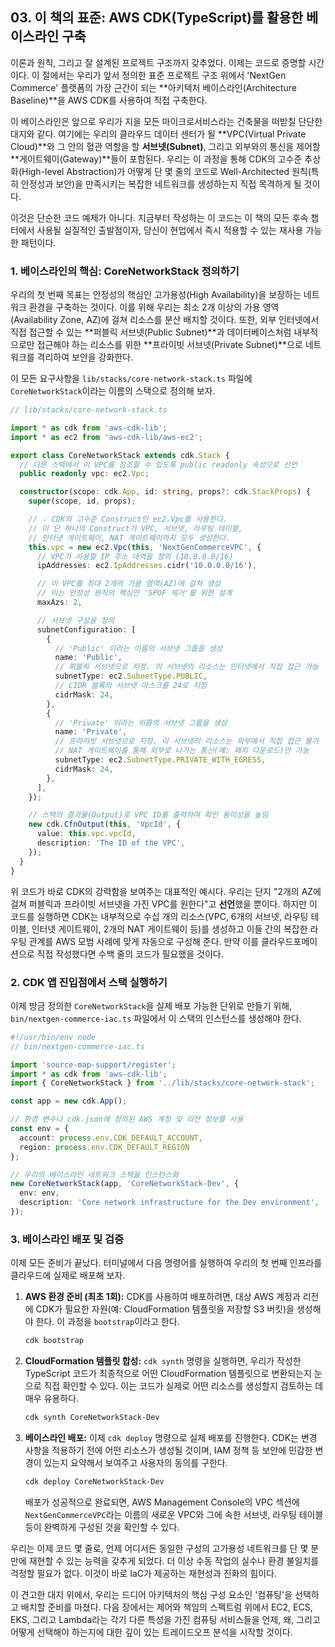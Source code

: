 ## 03\. 이 책의 표준: AWS CDK(TypeScript)를 활용한 베이스라인 구축

이론과 원칙, 그리고 잘 설계된 프로젝트 구조까지 갖추었다. 이제는 코드로 증명할 시간이다. 이 절에서는 우리가 앞서 정의한 표준 프로젝트 구조 위에서 'NextGen Commerce' 플랫폼의 가장 근간이 되는 \*\*아키텍처 베이스라인(Architecture Baseline)\*\*을 AWS CDK를 사용하여 직접 구축한다.

이 베이스라인은 앞으로 우리가 지을 모든 마이크로서비스라는 건축물을 떠받칠 단단한 대지와 같다. 여기에는 우리의 클라우드 데이터 센터가 될 \*\*VPC(Virtual Private Cloud)\*\*와 그 안의 혈관 역할을 할 **서브넷(Subnet)**, 그리고 외부와의 통신을 제어할 \*\*게이트웨이(Gateway)\*\*들이 포함된다. 우리는 이 과정을 통해 CDK의 고수준 추상화(High-level Abstraction)가 어떻게 단 몇 줄의 코드로 Well-Architected 원칙(특히 안정성과 보안)을 만족시키는 복잡한 네트워크를 생성하는지 직접 목격하게 될 것이다.

이것은 단순한 코드 예제가 아니다. 지금부터 작성하는 이 코드는 이 책의 모든 후속 챕터에서 사용될 실질적인 출발점이자, 당신이 현업에서 즉시 적용할 수 있는 재사용 가능한 패턴이다.

### 1\. 베이스라인의 핵심: CoreNetworkStack 정의하기

우리의 첫 번째 목표는 안정성의 핵심인 고가용성(High Availability)을 보장하는 네트워크 환경을 구축하는 것이다. 이를 위해 우리는 최소 2개 이상의 가용 영역(Availability Zone, AZ)에 걸쳐 리소스를 분산 배치할 것이다. 또한, 외부 인터넷에서 직접 접근할 수 있는 \*\*퍼블릭 서브넷(Public Subnet)\*\*과 데이터베이스처럼 내부적으로만 접근해야 하는 리소스를 위한 \*\*프라이빗 서브넷(Private Subnet)\*\*으로 네트워크를 격리하여 보안을 강화한다.

이 모든 요구사항을 `lib/stacks/core-network-stack.ts` 파일에 `CoreNetworkStack`이라는 이름의 스택으로 정의해 보자.

```typescript
// lib/stacks/core-network-stack.ts

import * as cdk from 'aws-cdk-lib';
import * as ec2 from 'aws-cdk-lib/aws-ec2';

export class CoreNetworkStack extends cdk.Stack {
  // 다른 스택에서 이 VPC를 참조할 수 있도록 public readonly 속성으로 선언
  public readonly vpc: ec2.Vpc;

  constructor(scope: cdk.App, id: string, props?: cdk.StackProps) {
    super(scope, id, props);

    // 💡 CDK의 고수준 Construct인 ec2.Vpc를 사용한다.
    // 이 단 하나의 Construct가 VPC, 서브넷, 라우팅 테이블,
    // 인터넷 게이트웨이, NAT 게이트웨이까지 모두 생성한다.
    this.vpc = new ec2.Vpc(this, 'NextGenCommerceVPC', {
      // VPC가 사용할 IP 주소 대역을 정의 (10.0.0.0/16)
      ipAddresses: ec2.IpAddresses.cidr('10.0.0.0/16'),

      // 이 VPC를 최대 2개의 가용 영역(AZ)에 걸쳐 생성
      // 이는 안정성 원칙의 핵심인 'SPOF 제거'를 위한 설계
      maxAzs: 2,

      // 서브넷 구성을 정의
      subnetConfiguration: [
        {
          // 'Public' 이라는 이름의 서브넷 그룹을 생성
          name: 'Public',
          // 퍼블릭 서브넷으로 지정. 이 서브넷의 리소스는 인터넷에서 직접 접근 가능
          subnetType: ec2.SubnetType.PUBLIC,
          // CIDR 블록의 서브넷 마스크를 24로 지정
          cidrMask: 24,
        },
        {
          // 'Private' 이라는 이름의 서브넷 그룹을 생성
          name: 'Private',
          // 프라이빗 서브넷으로 지정. 이 서브넷의 리소스는 외부에서 직접 접근 불가
          // NAT 게이트웨이를 통해 외부로 나가는 통신(예: 패치 다운로드)만 가능
          subnetType: ec2.SubnetType.PRIVATE_WITH_EGRESS,
          cidrMask: 24,
        },
      ],
    });

    // 스택의 결과물(Output)로 VPC ID를 출력하여 확인 용이성을 높임
    new cdk.CfnOutput(this, 'VpcId', {
      value: this.vpc.vpcId,
      description: 'The ID of the VPC',
    });
  }
}
```

위 코드가 바로 CDK의 강력함을 보여주는 대표적인 예시다. 우리는 단지 "2개의 AZ에 걸쳐 퍼블릭과 프라이빗 서브넷을 가진 VPC를 원한다"고 **선언**했을 뿐이다. 하지만 이 코드를 실행하면 CDK는 내부적으로 수십 개의 리소스(VPC, 6개의 서브넷, 라우팅 테이블, 인터넷 게이트웨이, 2개의 NAT 게이트웨이 등)를 생성하고 이들 간의 복잡한 라우팅 관계를 AWS 모범 사례에 맞게 자동으로 구성해 준다. 만약 이를 클라우드포메이션으로 직접 작성했다면 수백 줄의 코드가 필요했을 것이다.

### 2\. CDK 앱 진입점에서 스택 실행하기

이제 방금 정의한 `CoreNetworkStack`을 실제 배포 가능한 단위로 만들기 위해, `bin/nextgen-commerce-iac.ts` 파일에서 이 스택의 인스턴스를 생성해야 한다.

```typescript
#!/usr/bin/env node
// bin/nextgen-commerce-iac.ts

import 'source-map-support/register';
import * as cdk from 'aws-cdk-lib';
import { CoreNetworkStack } from '../lib/stacks/core-network-stack';

const app = new cdk.App();

// 환경 변수나 cdk.json에 정의된 AWS 계정 및 리전 정보를 사용
const env = {
  account: process.env.CDK_DEFAULT_ACCOUNT,
  region: process.env.CDK_DEFAULT_REGION
};

// 우리의 베이스라인 네트워크 스택을 인스턴스화
new CoreNetworkStack(app, 'CoreNetworkStack-Dev', {
  env: env,
  description: 'Core network infrastructure for the Dev environment',
});
```

### 3\. 베이스라인 배포 및 검증

이제 모든 준비가 끝났다. 터미널에서 다음 명령어를 실행하여 우리의 첫 번째 인프라를 클라우드에 실제로 배포해 보자.

1.  **AWS 환경 준비 (최초 1회):** CDK를 사용하여 배포하려면, 대상 AWS 계정과 리전에 CDK가 필요한 자원(예: CloudFormation 템플릿을 저장할 S3 버킷)을 생성해야 한다. 이 과정을 `bootstrap`이라고 한다.

    ```bash
    cdk bootstrap
    ```

2.  **CloudFormation 템플릿 합성:** `cdk synth` 명령을 실행하면, 우리가 작성한 TypeScript 코드가 최종적으로 어떤 CloudFormation 템플릿으로 변환되는지 눈으로 직접 확인할 수 있다. 이는 코드가 실제로 어떤 리소스를 생성할지 검토하는 데 매우 유용하다.

    ```bash
    cdk synth CoreNetworkStack-Dev
    ```

3.  **베이스라인 배포:** 이제 `cdk deploy` 명령으로 실제 배포를 진행한다. CDK는 변경 사항을 적용하기 전에 어떤 리소스가 생성될 것이며, IAM 정책 등 보안에 민감한 변경이 있는지 요약해서 보여주고 사용자의 동의를 구한다.

    ```bash
    cdk deploy CoreNetworkStack-Dev
    ```

    배포가 성공적으로 완료되면, AWS Management Console의 VPC 섹션에 `NextGenCommerceVPC`라는 이름의 새로운 VPC와 그에 속한 서브넷, 라우팅 테이블 등이 완벽하게 구성된 것을 확인할 수 있다.

우리는 이제 코드 몇 줄로, 언제 어디서든 동일한 구성의 고가용성 네트워크를 단 몇 분 만에 재현할 수 있는 능력을 갖추게 되었다. 더 이상 수동 작업의 실수나 환경 불일치를 걱정할 필요가 없다. 이것이 바로 IaC가 제공하는 재현성과 진화의 힘이다.

이 견고한 대지 위에서, 우리는 드디어 아키텍처의 핵심 구성 요소인 '컴퓨팅'을 선택하고 배치할 준비를 마쳤다. 다음 장에서는 제어와 책임의 스펙트럼 위에서 EC2, ECS, EKS, 그리고 Lambda라는 각기 다른 특성을 가진 컴퓨팅 서비스들을 언제, 왜, 그리고 어떻게 선택해야 하는지에 대한 깊이 있는 트레이드오프 분석을 시작할 것이다.